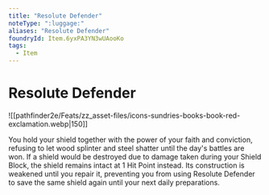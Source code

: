 ```yaml
---
title: "Resolute Defender"
noteType: ":luggage:"
aliases: "Resolute Defender"
foundryId: Item.6yxPA3YN3wUAooKo
tags:
  - Item
---
```


# Resolute Defender
![[pathfinder2e/Feats/zz_asset-files/icons-sundries-books-book-red-exclamation.webp|150]]

You hold your shield together with the power of your faith and conviction, refusing to let wood splinter and steel shatter until the day's battles are won. If a shield would be destroyed due to damage taken during your Shield Block, the shield remains intact at 1 Hit Point instead. Its construction is weakened until you repair it, preventing you from using Resolute Defender to save the same shield again until your next daily preparations.
